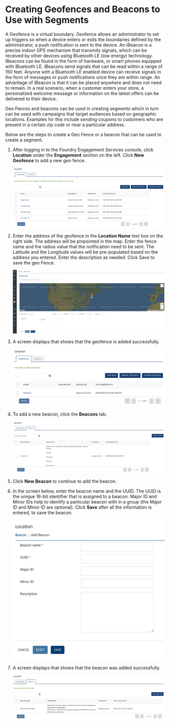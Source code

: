                           

Creating Geofences and Beacons to Use with Segments
===================================================

A Geofence is a virtual boundary. Geofence allows an administrator to set up triggers so when a device enters or exits the boundaries defined by the administrator, a push notification is sent to the device. An iBeacon is a precise indoor GPS mechanism that transmits signals, which can be received by other devices using Bluetooth LE (low energy) technology. iBeacons can be found in the form of hardware, or smart phones equipped with Bluetooth LE. iBeacons send signals that can be read within a range of 150 feet. Anyone with a Bluetooth LE enabled device can receive signals in the form of messages or push notifications once they are within range. An advantage of iBeacon is that it can be placed anywhere and does not need to remain. In a real scenario, when a customer enters your store, a personalized welcome message or information on the latest offers can be delivered to their device.

Geo Fences and beacons can be used in creating segments which in turn can be used with campaigns that target audiences based on geographic locations. Examples for this include sending coupons to customers who are present in a certain zip code or near a particular address.

Below are the steps to create a Geo Fence or a beacon that can be used to create a segment.

1.  After logging in to the Foundry Engagement Services console, click **Location** under the **Engagement** section on the left. Click **New Geofence** to add a new geo fence.
    
    ![](Resources/Images/geofence1_576x190.png)
    
2.  Enter the address of the geofence in the **Location Name** text box on the right side. The address will be pinpointed in the map. Enter the fence name and the radius value that the notification need to be sent. The Latitude and the Longitude values will be pre-populated based on the address you entered. Enter the description as needed. Click Save to save the geo Fence.
    
    ![](Resources/Images/geofence2_584x380.png)
    
3.  A screen displays that shows that the geofence is added successfully.
    
    ![](Resources/Images/addedlocation_585x168.png)
    
4.  To add a new beacon, click the **Beacons** tab.
    
    ![](Resources/Images/beacon1_574x219.png)
    
5.  Click **New Beacon** to continue to add the beacon.  
    
6.  In the screen below, enter the beacon name and the UUID. The UUID is the unique 16-bit identifier that is assigned to a beacon. Major ID and Minor IDs help to identify a particular beacon with in a group (the Major ID and Minor ID are optional). Click **Save** after all the information is entered, to save the beacon.
    
    ![](Resources/Images/beacon3_578x532.png)
    
7.  A screen displays that shows that the beacon was added successfully.
    
    ![](Resources/Images/beacon2_583x199.png)
